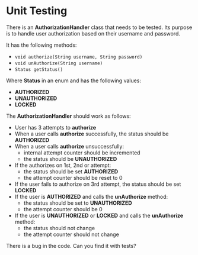 # Unit Testing

There is an **AuthorizationHandler** class that needs to be tested.
Its purpose is to handle user authorization based on their username and password.

It has the following methods:
 - `void authorize(String username, String password)`
 - `void unAuthorize(String username)`
 - `Status getStatus()`

Where **Status** in an enum and has the following values:
 - **AUTHORIZED**
 - **UNAUTHORIZED**
 - **LOCKED**

The **AuthorizationHandler** should work as follows:
 - User has 3 attempts to **authorize**
 - When a user calls **authorize** successfully, the status should be **AUTHORIZED**
 - When a user calls **authorize** unsuccessfully:
   - internal attempt counter should be incremented
   - the status should be **UNAUTHORIZED**
 - If the authorizes on 1st, 2nd or attempt:
   - the status should be set **AUTHORIZED**
   - the attempt counter should be reset to 0
 - If the user fails to authorize on 3rd attempt, the status should be set **LOCKED**
 - If the user is **AUTHORIZED** and calls the **unAuthorize** method:
   - the status should be set to **UNAUTHORIZED**
   - the attempt counter should be 0
 - If the user is **UNAUTHORIZED** or **LOCKED** and calls the **unAuthorize** method:
   - the status should not change
   - the attempt counter should not change


There is a bug in the code. Can you find it with tests?
